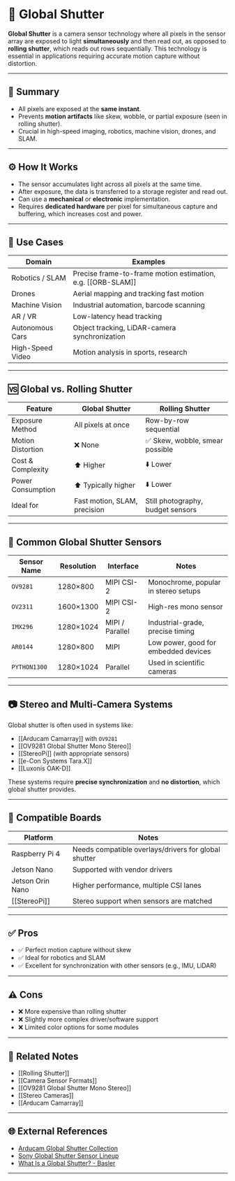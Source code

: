 # 📸 Global Shutter

**Global Shutter** is a camera sensor technology where all pixels in the sensor array are exposed to light **simultaneously** and then read out, as opposed to **rolling shutter**, which reads out rows sequentially. This technology is essential in applications requiring accurate motion capture without distortion.

---

## 🧠 Summary

- All pixels are exposed at the **same instant**.
- Prevents **motion artifacts** like skew, wobble, or partial exposure (seen in rolling shutter).
- Crucial in high-speed imaging, robotics, machine vision, drones, and SLAM.

---

## ⚙️ How It Works

- The sensor accumulates light across all pixels at the same time.
- After exposure, the data is transferred to a storage register and read out.
- Can use a **mechanical** or **electronic** implementation.
- Requires **dedicated hardware** per pixel for simultaneous capture and buffering, which increases cost and power.

---

## 🚀 Use Cases

| Domain            | Examples                                              |
|------------------|--------------------------------------------------------|
| Robotics / SLAM  | Precise frame-to-frame motion estimation, e.g. [[ORB-SLAM]] |
| Drones            | Aerial mapping and tracking fast motion               |
| Machine Vision    | Industrial automation, barcode scanning               |
| AR / VR           | Low-latency head tracking                             |
| Autonomous Cars   | Object tracking, LiDAR-camera synchronization         |
| High-Speed Video  | Motion analysis in sports, research                   |

---

## 🆚 Global vs. Rolling Shutter

| Feature                     | Global Shutter                   | Rolling Shutter                     |
|----------------------------|----------------------------------|-------------------------------------|
| Exposure Method            | All pixels at once               | Row-by-row sequential               |
| Motion Distortion          | ❌ None                          | ✅ Skew, wobble, smear possible     |
| Cost & Complexity          | ⬆️ Higher                       | ⬇️ Lower                            |
| Power Consumption          | ⬆️ Typically higher              | ⬇️ Lower                            |
| Ideal for                  | Fast motion, SLAM, precision     | Still photography, budget sensors  |

---

## 🎯 Common Global Shutter Sensors

| Sensor Name   | Resolution | Interface     | Notes                                   |
|---------------|------------|---------------|-----------------------------------------|
| `OV9281`      | 1280×800   | MIPI CSI-2     | Monochrome, popular in stereo setups    |
| `OV2311`      | 1600×1300  | MIPI CSI-2     | High-res mono sensor                    |
| `IMX296`      | 1280×1024  | MIPI / Parallel| Industrial-grade, precise timing        |
| `AR0144`      | 1280×800   | MIPI           | Low power, good for embedded devices    |
| `PYTHON1300`  | 1280×1024  | Parallel       | Used in scientific cameras              |

---

## 📷 Stereo and Multi-Camera Systems

Global shutter is often used in systems like:
- [[Arducam Camarray]] with `OV9281`
- [[OV9281 Global Shutter Mono Stereo]]
- [[StereoPi]] (with appropriate sensors)
- [[e-Con Systems Tara.X]]
- [[Luxonis OAK-D]]

These systems require **precise synchronization** and **no distortion**, which global shutter provides.

---

## 🧪 Compatible Boards

| Platform         | Notes                                                    |
|------------------|----------------------------------------------------------|
| Raspberry Pi 4   | Needs compatible overlays/drivers for global shutter |
| Jetson Nano      | Supported with vendor drivers                         |
| Jetson Orin Nano | Higher performance, multiple CSI lanes                |
| [[StereoPi]]         | Stereo support when sensors are matched               |

---

## ✅ Pros

- ✅ Perfect motion capture without skew
- ✅ Ideal for robotics and SLAM
- ✅ Excellent for synchronization with other sensors (e.g., IMU, LiDAR)

---

## ⚠️ Cons

- ❌ More expensive than rolling shutter
- ❌ Slightly more complex driver/software support
- ❌ Limited color options for some modules

---

## 🔗 Related Notes

- [[Rolling Shutter]]
- [[Camera Sensor Formats]]
- [[OV9281 Global Shutter Mono Stereo]]
- [[Stereo Cameras]]
- [[Arducam Camarray]]

---

## 🌐 External References

- [Arducam Global Shutter Collection](https://www.arducam.com/product-category/camera-modules/global-shutter-cameras/)
- [Sony Global Shutter Sensor Lineup](https://www.sony-semicon.co.jp/e/products/IS/sensor1/index.html)
- [What Is a Global Shutter? - Basler](https://www.baslerweb.com/en/products/technology/global-shutter/)

---
